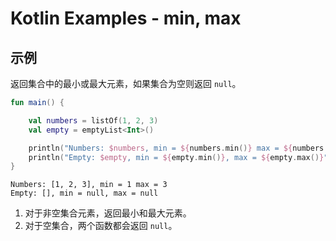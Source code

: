 # Kotlin Examples - min, max

## 示例

返回集合中的最小或最大元素，如果集合为空则返回 `null`。

```kt
fun main() {

    val numbers = listOf(1, 2, 3)
    val empty = emptyList<Int>()

    println("Numbers: $numbers, min = ${numbers.min()} max = ${numbers.max()}") // 1
    println("Empty: $empty, min = ${empty.min()}, max = ${empty.max()}")        // 2
}
```

```
Numbers: [1, 2, 3], min = 1 max = 3
Empty: [], min = null, max = null
```

1. 对于非空集合元素，返回最小和最大元素。
2. 对于空集合，两个函数都会返回 `null`。

